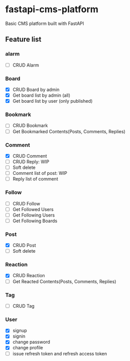 # fastapi-cms-platform
Basic CMS platform built with FastAPI

## Feature list

### alarm
- [ ] CRUD Alarm

### Board
- [x] CRUD Board by admin
- [x] Get board list by admin (all)
- [x] Get board list by user (only published)

### Bookmark
- [ ] CRUD Bookmark
- [ ] Get Bookmarked Contents(Posts, Comments, Replies)

### Comment
- [x] CRUD Comment
- [ ] CRUD Reply: WIP
- [ ] Soft delete
- [ ] Comment list of post: WIP
- [ ] Reply list of comment

### Follow
- [ ] CRUD Follow
- [ ] Get Followed Users
- [ ] Get Following Users
- [ ] Get Following Boards

### Post
- [x] CRUD Post
- [ ] Soft delete

### Reaction
- [x] CRUD Reaction
- [ ] Get Reacted Contents(Posts, Comments, Replies)

### Tag
- [ ] CRUD Tag

### User
- [x] signup
- [x] signin
- [x] change password
- [x] change profile
- [ ] issue refresh token and refresh access token
